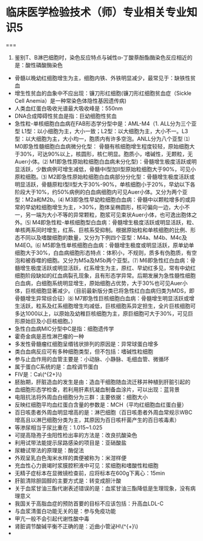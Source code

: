 # 临床医学检验技术（师）专业相关专业知识5
===

1. 鉴别T、B淋巴细胞时，染色反应特点与碱性α-丁酸萘酚酯酶染色反应相近的是：酸性磷酸酶染色
- 骨髓以晚幼红细胞增生为主，细胞内铁、外铁明显减少，最常见于：缺铁性贫血
- 增生性贫血的血象中不应出现：镰刀形红细胞(镰刀形红细胞贫血症（Sickle Cell Anemia）是一种常染色体隐性基因遗传病)
- 人类血红蛋白吸收光谱最大吸收峰是：550nm
- DNA合成障碍性贫血是指：巨幼细胞性贫血
- 急性粒-单核细胞白血病在FAB形态学分型中是：AML-M4（1.  ALL分为三个亚型 L1型：以小细胞为主，大小一致；L2型：以大细胞为主，大小不一。L3型：以大细胞为主，大小均一，胞质内有许多空泡。ANLL分为八个亚型
⑴  M0即急性髓细胞白血病微分化型： 骨髓有核细胞增生程度较轻，原始细胞大于30%，可达90%以上，核圆形，核仁明显。胞质小，嗜碱性，无颗粒，无Auer小体。⑵  M1即急性原始粒细胞白血病未分化型)：骨髓增生极度活跃或明显活跃，少数病例可增生减低，骨髓中I型加II型原始粒细胞大于90%，可见小原粒细胞。⑶  M2即急性原始粒细胞白血病部分分化型：骨髓增生极度活跃或明显活跃，骨髓原粒I型II型大于30%-90%，单核细胞小于20%，早幼以下各阶段大于10%，约50%病例的白血病细胞内可见Auer小体。又分为两个亚型：M2a和M2b。⑷  M3即急性早幼粒细胞白血病：骨髓中以颗粒增多的或异常的早幼粒细胞增生为主，>30%，胞体呈椭圆形，核可偏向一边，大小不一，另一端为大小不等的异常颗粒，胞浆可见束状Auer小体，也可逸出胞体之外。⑸  M4即急性粒-单核细胞型白血病：骨髓增生极度活跃或明显活跃，粒、单核两系同时增生，红系、巨核系受抑制。根据原始粒和单核细胞的比例、形态不同以及嗜酸细胞的数量，又分为下例四个亚型：M4a、M4b、M4c及M4EO。⑹  M5即急性单核细胞白血病：骨髓增生极度或明显活跃，原单幼单细胞大于30%，白血病细胞形态特点：体积小，不规则，质多有伪胞质，有空泡和被吞噬的细胞。又分为M5a及M5b两个亚型。⑺  M6即急性红白血病：骨髓增生极度活跃或明显活跃，红系增生为主，原红、早幼红多见，常有中幼红细胞阶段缺如的红血病裂孔现象，且有形态学异常。后期发展为急性髓性细胞白血病，白细胞系统明显增生，原始细胞占优势，大于30%也可见Auer小体，巨核细胞显著减少。（目前最新版分类已将急性红白血病归类为MDS，即骨髓增生异常综合征）⑻  M7即急性巨核细胞白血病：骨髓增生明显活跃或增生活跃，粒系及红系细胞增生均减低，巨核细胞系异定担生，全片巨核细胞可多达1000以上，以原始及幼稚巨核细胞为主，原巨细胞可大于30%，可见巨形原始巨及小巨核细胞。）
- 急性白血病MIC分型中C是指：细胞遗传学
- 霍奇金病是恶性淋巴瘤的一种
- 多发性骨髓瘤红细胞呈缗钱状排列的原因是：异常球蛋白增多
- 类白血病反应可有多种细胞类型，但不包括：嗜碱性粒细胞
- 参与止血作用的血管主要是：小动脉、小静脉、毛细血管、微循环
- 属于蛋白C系统的是：血栓调节蛋白
- FIV是：Ca\\(^{2+}\\)
- 胚胎期，肝脏造血的发生是由：造血干细胞随血流迁移并种植到肝脏引起的
- 血细胞形态学检查，若利用肝素抗凝血制备血涂片，可以出现：蓝背景
- 电阻抗法将外周血白细胞分为三群：主要依据：细胞大小
- 反映红细胞平均血红蛋白含量的参数是：MCH（平均红细胞血红蛋白量）
- 百日咳患者外周血明显增高的是：淋巴细胞（百日咳患者外周血常规示WBC增高且以淋巴细胞分类为主，其原因为百日咳杆菌产生的百日咳毒素）
- 等渗尿相当于尿比重在：1.015~1.025
- 可提高隐孢子虫阳性检出率的方法是：改良抗酸染色
- 利用试带法能提示尿路感染的项目是：亚硝酸盐
- 尿糖试带法的原理是：酶促法
- 外观呈乳白色淘米水样的粪便被称为：米泔样便
- 充血性心力衰竭时浆膜腔积液中可见：浆细胞和嗜酸性粒细胞
- 无精子症标本在显微镜检查前，应将标本在600g下离心：15min
- 肝脏清除胆固醇的主要方式是：转变成胆汁酸
- 关于血浆甘油三酯代谢表述错误的是：血浆甘油三酯降低是生理现象，没有病理意义
- 我国关于高脂血症的预防首要的目标不应该包括：升高血LDL-C
- 与血浆清蛋白功能无关的是：参与免疫功能
- 甲亢一般不会引起代谢性酸中毒
- 肾脏调节酸碱平衡不正确的是：近曲小管泌H\\(^{+}\\)
- 


















